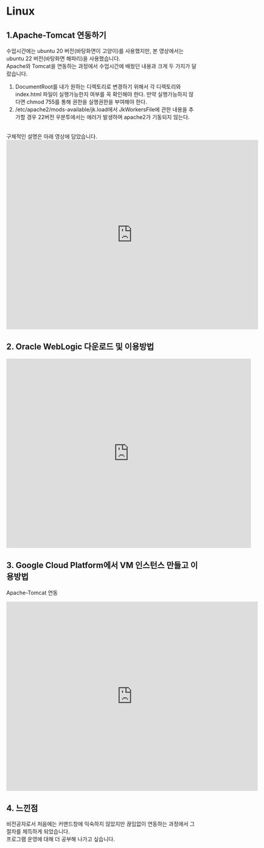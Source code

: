 # Linux<br>

## 1.Apache-Tomcat 연동하기
수업시간에는 ubuntu 20 버전(바탕화면이 고양이)를 사용했지만, 본 영상에서는 ubuntu 22 버전(바탕화면 해파리)을 사용했습니다.<br>
Apache와 Tomcat을 연동하는 과정에서 수업시간에 배웠던 내용과 크게 두 가지가 달랐습니다. <br>
1. DocumentRoot를 내가 원하는 디렉토리로 변경하기 위해서 각 디렉토리와 index.html 파일이 실행가능한지 여부를 꼭 확인해야 한다. 만약 실행가능하지 않다면 chmod 755를 통해 권한을 실행권한을 부여해야 한다. <br>
2. /etc/apache2/mods-available/jk.load에서 JkWorkersFile에 관한 내용을 추가할 경우 22버전 우분투에서는 에러가 발생하며 apache2가 기동되지 않는다.<br>
<br>
구체적인 설명은 아래 영상에 담았습니다.<br>
<iframe width="662" height="498" src="https://www.youtube.com/embed/8DanEIglx8w" title="YouTube video player" frameborder="0" allow="accelerometer; autoplay; clipboard-write; encrypted-media; gyroscope; picture-in-picture" allowfullscreen></iframe>
<br>

## 2. Oracle WebLogic 다운로드 및 이용방법

<iframe width="643" height="498" src="https://www.youtube.com/embed/RKCKTC27TAo" title="YouTube video player" frameborder="0" allow="accelerometer; autoplay; clipboard-write; encrypted-media; gyroscope; picture-in-picture" allowfullscreen></iframe>
<br>

## 3. Google Cloud Platform에서 VM 인스턴스 만들고 이용방법
Apache-Tomcat 연동 <br>
<iframe width="661" height="498" src="https://www.youtube.com/embed/Dm3EKJVTauA" title="YouTube video player" frameborder="0" allow="accelerometer; autoplay; clipboard-write; encrypted-media; gyroscope; picture-in-picture" allowfullscreen></iframe>


## 4. 느낀점
비전공자로서 처음에는 커맨드창에 익숙하지 않았지만 끊임없이 연동하는 과정에서 그 절차를 체득하게 되었습니다. <br>
프로그램 운영에 대해 더 공부해 나가고 싶습니다. <br>



